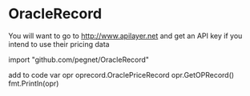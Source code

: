 # OracleRecord

You will want to go to http://www.apilayer.net and get an API key if you intend to use their pricing data


import
	"github.com/pegnet/OracleRecord"

add to code
	var opr oprecord.OraclePriceRecord
	opr.GetOPRecord()
	fmt.Println(opr)